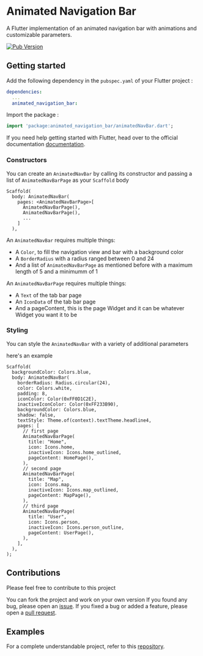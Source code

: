 # Animated Navigation Bar

A Flutter implementation of an animated navigation bar with animations and customizable parameters.

[![Pub Version](https://img.shields.io/pub/v/animated_navigation_bar?label=pub)](https://pub.dev/packages/animated_navigation_bar)

## Getting started

Add the following dependency in the `pubspec.yaml` of your Flutter project :

```yaml
dependencies:
  ...
  animated_navigation_bar:
```

Import the package :

```dart
import 'package:animated_navigation_bar/animatedNavBar.dart';
```

If you need help getting started with Flutter, head over to the official documentation [documentation](https://flutter.io/).

### Constructors

You can create an `AnimatedNavBar` by calling its constructor and passing a list of `AnimatedNavBarPage` as your `Scaffold` body

<pre><code class="dart">Scaffold(
  body: AnimatedNavBar(
    pages: &lt;AnimatedNavBarPage&gt;[
      AnimatedNavBarPage(),
      AnimatedNavBarPage(),
      ...
    ]
  ),
</code></pre>

An `AnimatedNavBar` requires multiple things:

* A `Color`, to fill the navigation view and bar with a background color
* A `BorderRadius` with a radius ranged between 0 and 24
* And a list of `AnimatedNavBarPage` as mentioned before with a maximum length of 5 and a minimumm of 1

An `AnimatedNavBarPage` requires multiple things:

* A `Text` of the tab bar page
* An `IconData` of the tab bar page
* And a pageContent, this is the page Widget and it can be whatever Widget you want it to be

### Styling

You can style the `AnimatedNavBar` with a variety of additional parameters

here's an example

<pre><code class="dart">Scaffold(
  backgroundColor: Colors.blue,
  body: AnimatedNavBar(
    borderRadius: Radius.circular(24),
    color: Colors.white,
    padding: 8,
    iconColor: Color(0xFF0D1C2E),
    inactiveIconColor: Color(0xFF233B90),
    backgroundColor: Colors.blue,
    shadow: false,
    textStyle: Theme.of(context).textTheme.headline4,
    pages: [
      // first page
      AnimatedNavBarPage(
        title: &quot;Home&quot;,
        icon: Icons.home,
        inactiveIcon: Icons.home_outlined,
        pageContent: HomePage(),
      ),
      // second page
      AnimatedNavBarPage(
        title: &quot;Map&quot;,
        icon: Icons.map,
        inactiveIcon: Icons.map_outlined,
        pageContent: MapPage(),
      ),
      // third page
      AnimatedNavBarPage(
        title: &quot;User&quot;,
        icon: Icons.person,
        inactiveIcon: Icons.person_outline,
        pageContent: UserPage(),
      ),
    ],
  ),
);
</code></pre>

## Contributions

Please feel free to contribute to this project

You can fork the project and work on your own version
If you found any bug, please open an [issue](https://github.com/Majidbouikken/AnimatedNavigationBar/issues).
If you fixed a bug or added a feature, please open a [pull request](https://github.com/Majidbouikken/AnimatedNavigationBar/pulls).

## Examples

For a complete understandable project, refer to this [repository](https://github.com/Majidbouikken/MyBazaar).
